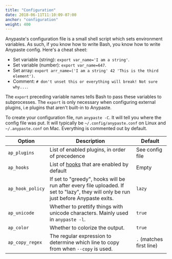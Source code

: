 ```yaml
---
title: "Configuration"
date: 2018-06-11T11:10:09-07:00
anchor: "configuration"
weight: 400
---
```


Anypaste's configuration file is a small shell script which sets environment variables. As such, if you know how to write Bash, you know how to write Anypaste config. Here's a cheat sheet:

* Set variable (string): `export var_name='I am a string'`.
* Set variable (number): `export var_name=647`.
* Set array: `export arr_name=('I am a string' 42 'This is the third element')`.
* Comment: `# don't unset this or everything will break! Not sure why...`.

The `export` preceding variable names tells Bash to pass these variables to subprocesses. The `export` is only necessary when configuring external plugins, i.e plugins that aren't built-in to Anypaste.

To create your configuration file, run `anypaste -C`. It will tell you where the config file was put. It will typically be `~/.config/anypaste.conf` on Linux and `~/.anypaste.conf` on Mac. Everything is commented out by default.

Option | Description | Default
---|---|---
`ap_plugins` | List of enabled plugins, in order of precedence | See config file
`ap_hooks` | List of [hooks](#hooks) that are enabled by default | Empty
`ap_hook_policy` | If set to "greedy", hooks will be run after every file uploaded. If set to "lazy", they will only be run just before Anypaste exits. | `lazy`
`ap_unicode` | Whether to prettify things with unicode characters. Mainly used in `anypaste -l`. | `true`
`ap_color` | Whether to colorize the output. | `true`
`ap_copy_regex` | The regular expression to determine which line to copy from when `--copy` is used. | `.` (matches first line)
